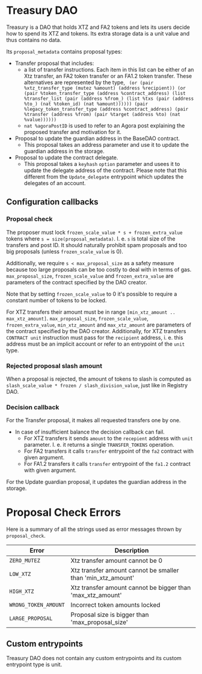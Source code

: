 <!--
SPDX-FileCopyrightText: 2021 Tezos Commons
SPDX-License-Identifier: LicenseRef-MIT-TC
-->

# Treasury DAO

Treasury is a DAO that holds XTZ and FA2 tokens and lets its users decide how to
spend its XTZ and tokens. Its extra storage data is a unit value and thus contains
no data.

Its `proposal_metadata` contains proposal types:
- Transfer proposal that includes:
   - a list of transfer instructions. Each item in this list can be either of an Xtz transfer, an FA2 token transfer or an FA1.2 token transfer. These alternatives are represented by the type,
      ` (or (pair %xtz_transfer_type (mutez %amount) (address %recipient))
                                   (or (pair %token_transfer_type
                                          (address %contract_address)
                                          (list %transfer_list
                                             (pair (address %from_) (list %txs (pair (address %to_) (nat %token_id) (nat %amount))))))
                                       (pair %legacy_token_transfer_type
                                          (address %contract_address)
                                          (pair %transfer (address %from) (pair %target (address %to) (nat %value))))))`
   - `nat %agoraPostID` is used to refer to an Agora post explaining the proposed transfer and motivation for it.
- Proposal to update the guardian address in the BaseDAO contract.
   - This proposal takes an address parameter and use it to update the guardian address in the storage.
- Proposal to update the contract delegate.
   - This proposal takes a `keyhash` `option` parameter and usees it to update the delegate address of the contract. Please note that this different from the `Update_delegate` entrypoint which updates the delegates of an account.


## Configuration callbacks

### Proposal check

The proposer must lock `frozen_scale_value * s + frozen_extra_value` tokens where `s = size(proposal_metadata)`.
I. e. `s` is total size of the transfers and post ID.
It should naturally prohibit spam proposals and too big proposals (unless `frozen_scale_value` is 0).

Additionally, we require `s < max_proposal_size` as a safety measure because too large proposals can be too costly to deal with in terms of gas.
`max_proposal_size`, `frozen_scale_value` and `frozen_extra_value` are parameters of the contract specified by the DAO creator.

Note that by setting `frozen_scale_value` to 0 it's possible to require a constant number of tokens to be locked.

For XTZ transfers their amount must be in range `[min_xtz_amount .. max_xtz_amount]`.
`max_proposal_size`, `frozen_scale_value`, `frozen_extra_value`, `min_xtz_amount` and `max_xtz_amount` are parameters of the contract specified by the DAO creator.
Additionally, for XTZ transfers `CONTRACT unit` instruction must pass for the `recipient` address, i. e. this address must be an implicit account or refer to an entrypoint of the `unit` type.

### Rejected proposal slash amount

When a proposal is rejected, the amount of tokens to slash is computed as
`slash_scale_value * frozen / slash_division_value`, just like in Registry DAO.

### Decision callback

For the Transfer proposal, it makes all requested transfers one by one.
 - In case of insufficient balance the decision callback can fail.
    + For XTZ transfers it sends `amount` to the `recepient` address with `unit` parameter. I. e. it returns a single `TRANSFER_TOKENS` operation.
    + For FA2 transfers it calls `transfer` entrypoint of the `fa2` contract with given argument.
    + For FA1.2 transfers it calls `transfer` entrypoint of the `fa1.2` contract with given argument.

For the Update guardian proposal, it updates the guardian address in the storage.

# Proposal Check Errors

Here is a summary of all the strings used as error messages thrown by `proposal_check`.

| Error                                | Description                                                                                                 |
|--------------------------------------|-------------------------------------------------------------------------------------------------------------|
| `ZERO_MUTEZ`                         | Xtz transfer amount cannot be 0                                                                             |
| `LOW_XTZ`               | Xtz transfer amount cannot be smaller than 'min_xtz_amount'                                                 |
| `HIGH_XTZ`               | Xtz transfer amount cannot be bigger than 'max_xtz_amount'                                                  |
| `WRONG_TOKEN_AMOUNT`             | Incorrect token amounts locked                                                                              |
| `LARGE_PROPOSAL`                 | Proposal size is bigger than 'max_proposal_size'                                                            |

## Custom entrypoints

Treasury DAO does not contain any custom entrypoints and its custom entrypoint type is unit.

